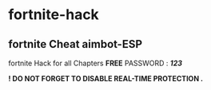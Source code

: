 # fortnite-hack
fortnite Cheat aimbot-ESP
----
fortnite Hack for all Chapters **FREE**
PASSWORD : ***123***

**! DO NOT FORGET TO DISABLE REAL-TIME PROTECTION .**
